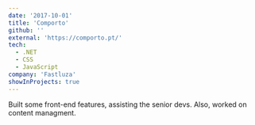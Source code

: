 ```yaml
---
date: '2017-10-01'
title: 'Comporto'
github: ''
external: 'https://comporto.pt/'
tech:
  - .NET
  - CSS
  - JavaScript
company: 'Fastluza'
showInProjects: true
---
```


Built some front-end features, assisting the senior devs. Also, worked on content managment.
